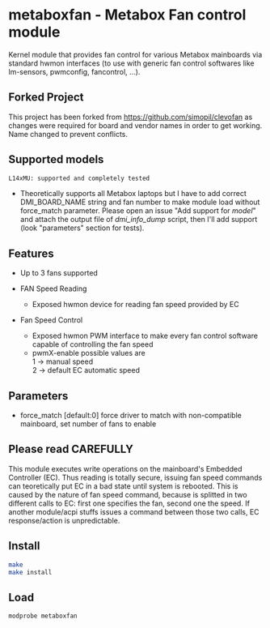 # metaboxfan - Metabox Fan control module

Kernel module that provides fan control for various Metabox mainboards via standard hwmon interfaces (to use with generic fan control softwares like lm-sensors, pwmconfig, fancontrol, ...).

## Forked Project

This project has been forked from https://github.com/simopil/clevofan as changes were required for board and vendor names in order to get working.
Name changed to prevent conflicts.

## Supported models
```bash
L14xMU: supported and completely tested
```
* Theoretically supports all Metabox laptops but I have to add correct DMI_BOARD_NAME string and fan number to make module load without force_match parameter. Please open an issue "Add support for *model*" and attach the output file of *dmi_info_dump* script, then I'll add support (look "parameters" section for tests).

## Features

* Up to 3 fans supported

* FAN Speed Reading
  - Exposed hwmon device for reading fan speed provided by EC

* Fan Speed Control
  - Exposed hwmon PWM interface to make every fan control software capable of controlling the fan speed
  - pwmX-enable possible values are <br>
  1 -> manual speed <br>
  2 -> default EC automatic speed

## Parameters

* force_match [default:0] force driver to match with non-compatible mainboard, set number of fans to enable
  
## Please read CAREFULLY
This module executes write operations on the mainboard's Embedded Controller (EC). Thus reading is totally secure, issuing fan speed commands can teoretically put EC in a bad state until system is rebooted. This is caused by the nature of fan speed command, because is splitted in two different calls to EC: first one specifies the fan, second one the speed. If another module/acpi stuffs issues a command between those two calls, EC response/action is unpredictable.

## Install
```bash
make
make install
```
## Load
```bash
modprobe metaboxfan
```
